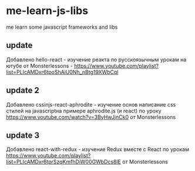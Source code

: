 # me-learn-js-libs
me learn some javascript frameworks and libs

## update
Добавлено hello-react - изучение реакта по русскоязычным урокам на ютубе от Monsterlessons - https://www.youtube.com/playlist?list=PLIcAMDxr6tpoShAiU0Nh_nBtg19XWbCql

## update 2
Добавлено cssinjs-react-aphrodite - изучение основ написание css стилей на javascriptна примере aphrodite.js (и react) по уроку https://www.youtube.com/watch?v=3ByHwJjnCk0 от Monsterlessons

## update 3
Добавлено react-with-redux - изучение Redux вместе с React по урокам https://www.youtube.com/playlist?list=PLIcAMDxr6tprSzqKmfhDiW00GWbDcs8lE от Monsterlessons